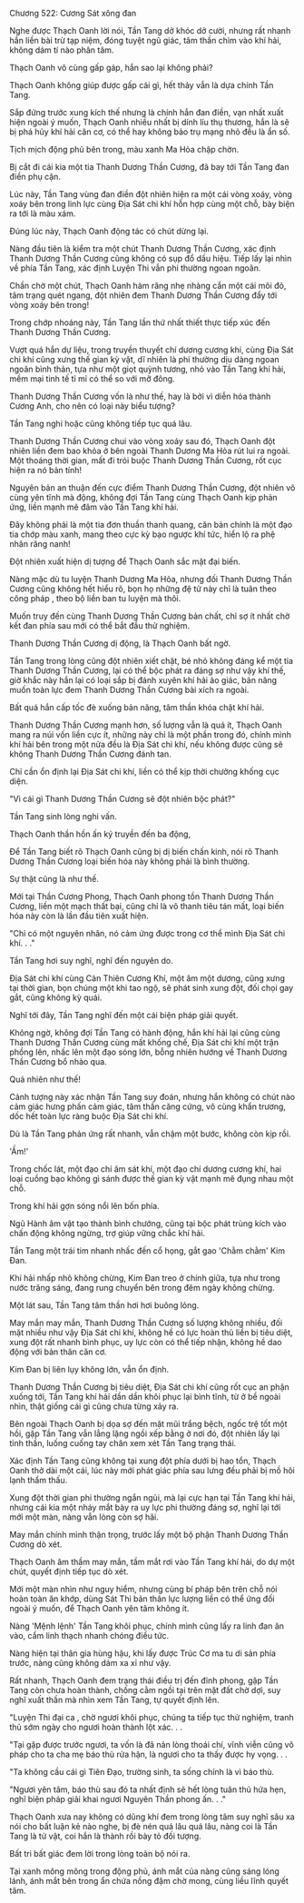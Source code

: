 




Chương 522: Cương Sát xông đan


Nghe được Thạch Oanh lời nói, Tần Tang dở khóc dở cười, nhưng rất nhanh hắn liền bài trừ tạp niệm, đóng tuyệt ngũ giác, tâm thần chìm vào khí hải, không dám tí nào phân tâm.

Thạch Oanh vô cùng gấp gáp, hắn sao lại không phải?

Thạch Oanh không giúp được gấp cái gì, hết thảy vẫn là dựa chính Tần Tang.

Sắp đứng trước xung kích thế nhưng là chính hắn đan điền, vạn nhất xuất hiện ngoài ý muốn, Thạch Oanh nhiều nhất bị dính líu thụ thương, hắn là sẽ bị phá hủy khí hải căn cơ, có thể hay không bảo trụ mạng nhỏ đều là ẩn số.

Tịch mịch động phủ bên trong, màu xanh Ma Hỏa chập chờn.

Bị cắt đi cái kia một tia Thanh Dương Thần Cương, đã bay tới Tần Tang đan điền phụ cận.

Lúc này, Tần Tang vùng đan điền đột nhiên hiện ra một cái vòng xoáy, vòng xoáy bên trong linh lực cùng Địa Sát chi khí hỗn hợp cùng một chỗ, bày biện ra tới là màu xám.

Đúng lúc này, Thạch Oanh động tác có chút dừng lại.

Nàng đầu tiên là kiểm tra một chút Thanh Dương Thần Cương, xác định Thanh Dương Thần Cương cũng không có sụp đổ dấu hiệu. Tiếp lấy lại nhìn về phía Tần Tang, xác định Luyện Thi vẫn phi thường ngoan ngoãn.

Chần chờ một chút, Thạch Oanh hàm răng nhẹ nhàng cắn một cái môi đỏ, tâm trạng quét ngang, đột nhiên đem Thanh Dương Thần Cương đẩy tới vòng xoáy bên trong!

Trong chớp nhoáng này, Tần Tang lần thứ nhất thiết thực tiếp xúc đến Thanh Dương Thần Cương.

Vượt quá hắn dự liệu, trong truyền thuyết chí dương cương khí, cùng Địa Sát chi khí cũng xưng thế gian kỳ vật, dĩ nhiên là phi thường dịu dàng ngoan ngoãn bình thản, tựa như một giọt quỳnh tương, nhỏ vào Tần Tang khí hải, mềm mại tinh tế tỉ mỉ có thể so với mỡ đông.

Thanh Dương Thần Cương vốn là như thế, hay là bởi vì diễn hóa thành Cương Anh, cho nên có loại này biểu tượng?

Tần Tang nghi hoặc cũng không tiếp tục quá lâu.

Thanh Dương Thần Cương chui vào vòng xoáy sau đó, Thạch Oanh đột nhiên liền đem bao khỏa ở bên ngoài Thanh Dương Ma Hỏa rút lui ra ngoài. Một thoáng thời gian, mất đi trói buộc Thanh Dương Thần Cương, rốt cục hiện ra nó bản tính!

Nguyên bản an thuận đến cực điểm Thanh Dương Thần Cương, đột nhiên vô cùng yên tĩnh mà động, không đợi Tần Tang cùng Thạch Oanh kịp phản ứng, liền mạnh mẽ đâm vào Tần Tang khí hải.

Đây không phải là một tia đơn thuần thanh quang, căn bản chính là một đạo tia chớp màu xanh, mang theo cực kỳ bạo ngược khí tức, hiển lộ ra phệ nhân răng nanh!

Đột nhiên xuất hiện dị tượng để Thạch Oanh sắc mặt đại biến.

Nàng mặc dù tu luyện Thanh Dương Ma Hỏa, nhưng đối Thanh Dương Thần Cương cũng không hết hiểu rõ, bọn họ những đệ tử này chỉ là tuân theo công pháp , theo bộ liền ban tu luyện mà thôi.

Muốn truy đến cùng Thanh Dương Thần Cương bản chất, chỉ sợ ít nhất chờ kết đan phía sau mới có thể bắt đầu thử nghiệm.

Thanh Dương Thần Cương dị động, là Thạch Oanh bất ngờ.

Tần Tang trong lòng cũng đột nhiên xiết chặt, bé nhỏ không đáng kể một tia Thanh Dương Thần Cương, lại có thể bộc phát ra đáng sợ như vậy khí thế, giờ khắc này hắn lại có loại sắp bị đánh xuyên khí hải ảo giác, bản năng muốn toàn lực đem Thanh Dương Thần Cương bài xích ra ngoài.

Bất quá hắn cấp tốc đè xuống bản năng, tâm thần khóa chặt khí hải.

Thanh Dương Thần Cương mạnh hơn, số lượng vẫn là quá ít, Thạch Oanh mang ra núi vốn liền cực ít, những này chỉ là một phần trong đó, chính mình khí hải bên trong một nửa đều là Địa Sát chi khí, nếu không được cũng sẽ không Thanh Dương Thần Cương đánh tan.

Chỉ cần ổn định lại Địa Sát chi khí, liền có thể kịp thời chưởng khống cục diện.

"Vì cái gì Thanh Dương Thần Cương sẽ đột nhiên bộc phát?"

Tần Tang sinh lòng nghi vấn.

Thạch Oanh thần hồn ấn ký truyền đến ba động,

Để Tần Tang biết rõ Thạch Oanh cũng bị dị biến chấn kinh, nói rõ Thanh Dương Thần Cương loại biến hóa này không phải là bình thường.

Sự thật cũng là như thế.

Mới tại Thần Cương Phong, Thạch Oanh phong tồn Thanh Dương Thần Cương, liền một mạch thất bại, cũng chỉ là vô thanh tiêu tán mất, loại biến hóa này còn là lần đầu tiên xuất hiện.

"Chỉ có một nguyên nhân, nó cảm ứng được trong cơ thể mình Địa Sát chi khí. . ."

Tần Tang hơi suy nghĩ, nghĩ đến nguyên do.

Địa Sát chi khí cùng Càn Thiên Cương Khí, một âm một dương, cũng xưng tại thời gian, bọn chúng một khi tao ngộ, sẽ phát sinh xung đột, đối chọi gay gắt, cũng không kỳ quái.

Nghĩ tới đây, Tần Tang nghĩ đến một cái biện pháp giải quyết.

Không ngờ, không đợi Tần Tang có hành động, hắn khí hải lại cũng cùng Thanh Dương Thần Cương cùng mất khống chế, Địa Sát chi khí một trận phồng lên, nhấc lên một đạo sóng lớn, bỗng nhiên hướng về Thanh Dương Thần Cương bổ nhào qua.

Quả nhiên như thế!

Cảnh tượng này xác nhận Tần Tang suy đoán, nhưng hắn không có chút nào cảm giác hưng phấn cảm giác, tâm thần căng cứng, vô cùng khẩn trương, dốc hết toàn lực ràng buộc Địa Sát chi khí.

Dù là Tần Tang phản ứng rất nhanh, vẫn chậm một bước, không còn kịp rồi.

'Ầm!'

Trong chốc lát, một đạo chí âm sát khí, một đạo chí dương cương khí, hai loại cuồng bạo không gì sánh được thế gian kỳ vật mạnh mẽ đụng nhau một chỗ.

Trong khí hải gợn sóng nổi lên bốn phía.

Ngũ Hành âm vật tạo thành bình chướng, cũng tại bộc phát trùng kích vào chấn động không ngừng, trợ giúp vững chắc khí hải.

Tần Tang một trái tim nhanh nhấc đến cổ họng, gắt gao 'Chằm chằm' Kim Đan.

Khí hải nhấp nhô không chừng, Kim Đan treo ở chính giữa, tựa như trong nước trăng sáng, đang rung chuyển bên trong đêm ngày không chừng.

Một lát sau, Tần Tang tâm thần hơi hơi buông lỏng.

May mắn may mắn, Thanh Dương Thần Cương số lượng không nhiều, đối mặt nhiều như vậy Địa Sát chi khí, không hề có lực hoàn thủ liền bị tiêu diệt, xung đột rất nhanh bình phục, uy lực còn có thể tiếp nhận, không hề dao động với bản thân căn cơ.

Kim Đan bị liên lụy không lớn, vẫn ổn định.

Thanh Dương Thần Cương bị tiêu diệt, Địa Sát chi khí cũng rốt cục an phận xuống tới, Tần Tang khí hải dần dần khôi phục lại bình tĩnh, từ ở bề ngoài nhìn, thật giống cái gì cũng chưa từng xảy ra.

Bên ngoài Thạch Oanh bị dọa sợ đến mặt mũi trắng bệch, ngốc trệ tốt một hồi, gặp Tần Tang vẫn lẳng lặng ngồi xếp bằng ở nơi đó, đột nhiên lấy lại tinh thần, luống cuống tay chân xem xét Tần Tang trạng thái.

Xác định Tần Tang cũng không tại xung đột phía dưới bị hao tổn, Thạch Oanh thở dài một cái, lúc này mới phát giác phía sau lưng đều phải bị mồ hôi lạnh thẩm thấu.

Xung đột thời gian phi thường ngắn ngủi, mà lại cực hạn tại Tần Tang khí hải, nhưng cái kia một nháy mắt bày ra uy lực phi thường đáng sợ, nghĩ lại tới mới một màn, nàng vẫn lòng còn sợ hãi.

May mắn chính mình thận trọng, trước lấy một bộ phận Thanh Dương Thần Cương dò xét.

Thạch Oanh âm thầm may mắn, tầm mắt rơi vào Tần Tang khí hải, do dự một chút, quyết định tiếp tục dò xét.

Mới một màn nhìn như nguy hiểm, nhưng cùng bí pháp bên trên chỗ nói hoàn toàn ăn khớp, dùng Sát Thi bản thân lực lượng liền có thể ứng đối ngoài ý muốn, để Thạch Oanh yên tâm không ít.

Nàng 'Mệnh lệnh' Tần Tang khôi phục, chính mình cũng lấy ra linh đan ăn vào, cầm linh thạch nhanh chóng điều tức.

Nàng hiện tại thân gia hùng hậu, khi lấy được Trúc Cơ ma tu di sản phía trước, nàng cũng không dám xa xỉ như vậy.

Rất nhanh, Thạch Oanh đem trạng thái điều trị đến đỉnh phong, gặp Tần Tang còn chưa hoàn thành, chống cằm ngồi tại trên mặt đất chờ dợi, suy nghĩ xuất thần mà nhìn xem Tần Tang, tự quyết định lên.

"Luyện Thi đại ca , chờ ngươi khôi phục, chúng ta tiếp tục thử nghiệm, tranh thủ sớm ngày cho ngươi hoàn thành lột xác. . .

"Tại gặp được trước ngươi, ta vốn là đã nản lòng thoái chí, vĩnh viễn cũng vô pháp cho ta cha mẹ báo thù rửa hận, là ngươi cho ta thấy được hy vọng. . .

"Ta không cầu cái gì Tiên Đạo, trường sinh, ta sống chính là vì báo thù.

"Ngươi yên tâm, báo thù sau đó ta nhất định sẽ hết lòng tuân thủ hứa hẹn, nghĩ biện pháp giải khai ngươi Nguyên Thần phong ấn. . ."

Thạch Oanh xưa nay không có dũng khí đem trong lòng tâm suy nghĩ sâu xa nói cho bất luận kẻ nào nghe, bị đè nén quá lâu quá lâu, nàng coi là Tần Tang là tử vật, coi hắn là thành rồi bày tỏ đối tượng.

Bất tri bất giác đem lời trong lòng toàn bộ nói ra.

Tại xanh mông mông trong động phủ, ánh mắt của nàng cũng sáng lóng lánh, ánh mắt bên trong ẩn chứa nồng đậm chờ mong, cùng liều lĩnh quyết tâm.




